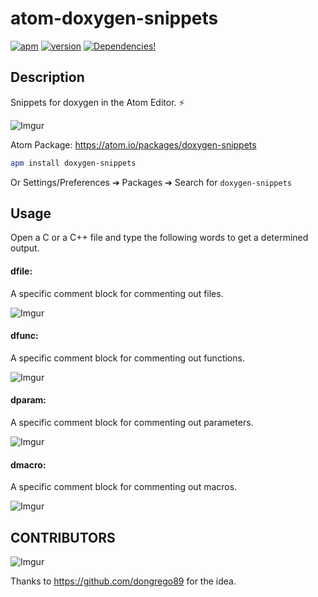 atom-doxygen-snippets
=====================

[![apm](https://img.shields.io/apm/dm/doxygen-snippets.svg?maxAge=2592000?style=flat-square)](https://atom.io/packages/doxygen-snippets)
[![version](https://img.shields.io/apm/v/doxygen-snippets.svg?maxAge=2592000?style=flat-square)](https://atom.io/packages/doxygen-snippets)
[![Dependencies!](https://img.shields.io/david/steelbrain/Linter.svg?style=flat-square)](https://david-dm.org/steelbrain/linter)
## Description
Snippets for doxygen in the Atom Editor. :zap:

![Imgur](http://i.imgur.com/D4HCbh9.png)

Atom Package: https://atom.io/packages/doxygen-snippets

```bash
apm install doxygen-snippets
```

Or Settings/Preferences ➔ Packages ➔ Search for `doxygen-snippets
`
## Usage

Open a C or a C++ file and type the following words to get a determined output.

#### dfile:

A specific comment block for commenting out files.

![Imgur](http://i.imgur.com/1IYSkB3.png)

#### dfunc:

A specific comment block for commenting out functions.

![Imgur](http://i.imgur.com/W402YqX.png)

#### dparam:

A specific comment block for commenting out parameters.

![Imgur](http://i.imgur.com/DNRUVBC.png)

#### dmacro:

A specific comment block for commenting out macros.

![Imgur](http://i.imgur.com/sk5vAd5.png)

## CONTRIBUTORS
![Imgur](http://i.imgur.com/On3HgXM.png)

Thanks to https://github.com/dongrego89 for the idea.
